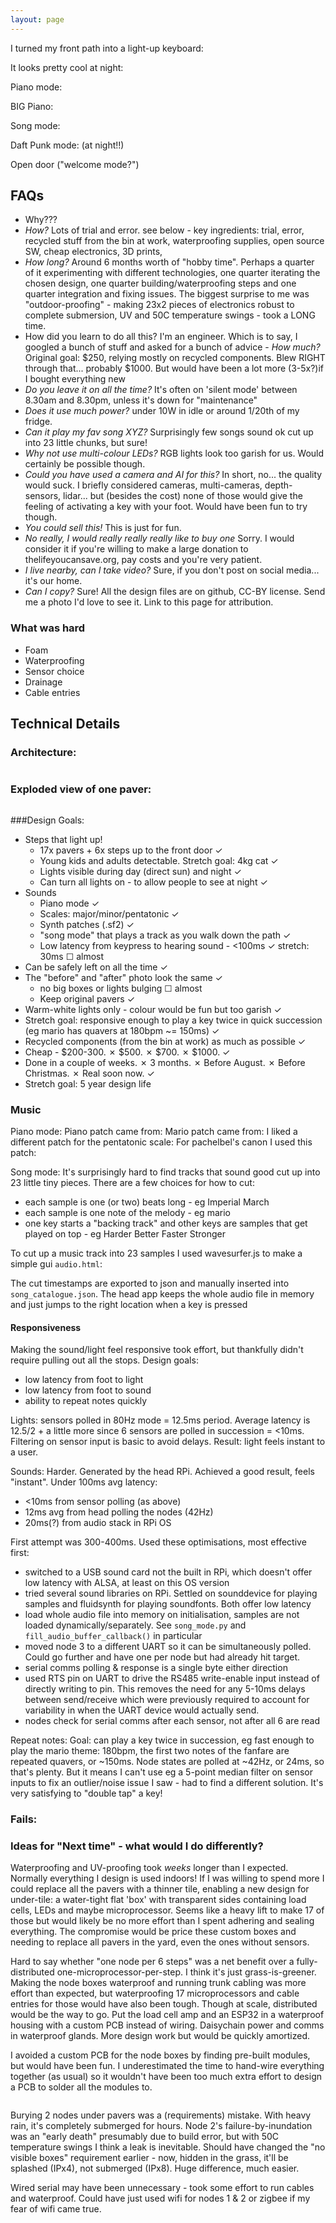 ```yaml
---
layout: page
---
```



<!-- title: "My Front Path Piano" -->


I turned my front path into a light-up keyboard:
![]()

It looks pretty cool at night:
![]()

Piano mode:
![]()

BIG Piano:
![]()

Song mode:
![]()

Daft Punk mode: (at night!!)
![]()

Open door ("welcome mode?")
![]()

## FAQs
- Why??? 
- *How?* Lots of trial and error. see below - key ingredients: trial, error, recycled stuff from the bin at work, waterproofing supplies, open source SW, cheap electronics, 3D prints,
- *How long?* Around 6 months worth of "hobby time". Perhaps a quarter of it experimenting with different technologies, one quarter iterating the chosen design, one quarter building/waterproofing steps and one quarter integration and fixing issues. The biggest surprise to me was "outdoor-proofing" - making 23x2 pieces of electronics robust to complete submersion, UV and 50C temperature swings - took a LONG time. 
- How did you learn to do all this? I'm an engineer. Which is to say, I googled a bunch of stuff and asked for a bunch of advice - *How much?* Original goal: $250, relying mostly on recycled components. Blew RIGHT through that... probably $1000. But would have been a lot more (3-5x?)if I bought everything new
- *Do you leave it on all the time?* It's often on 'silent mode' between 8.30am and 8.30pm, unless it's down for "maintenance"
- *Does it use much power?* under 10W in idle or around 1/20th of my fridge. 
- *Can it play my fav song XYZ?* Surprisingly few songs sound ok cut up into 23 little chunks, but sure! 
- *Why not use multi-colour LEDs?* RGB lights look too garish for us. Would certainly be possible though. 
- *Could you have used a camera and AI for this?* In short, no... the quality would suck. I briefly considered cameras, multi-cameras, depth-sensors, lidar... but (besides the cost) none of those would give the feeling of activating a key with your foot. Would have been fun to try though. 
- *You could sell this!* This is just for fun. 
- *No really, I would really really really like to buy one* Sorry. I would consider it if you're willing to make a large donation to thelifeyoucansave.org, pay costs and you're very patient. 
- *I live nearby, can I take video?*  Sure, if you don't post on social media... it's our home. 
- *Can I copy?* Sure! All the design files are on github, CC-BY license. Send me a photo I'd love to see it. Link to this page for attribution. 

### What was hard
- Foam
- Waterproofing
- Sensor choice
- Drainage
- Cable entries


## Technical Details

### Architecture:
![]()

### Exploded view of one paver:
![]()

###Design Goals:
- Steps that light up!
    - 17x pavers + 6x steps up to the front door  ✓
    - Young kids and adults detectable. Stretch goal: 4kg cat  ✓
    - Lights visible during day (direct sun) and night  ✓
    - Can turn all lights on - to allow people to see at night  ✓
- Sounds 
    - Piano mode  ✓
    - Scales: major/minor/pentatonic  ✓
    - Synth patches (.sf2)  ✓
    - "song mode" that plays a track as you walk down the path  ✓
    - Low latency from keypress to hearing sound - <100ms  ✓  stretch: 30ms   ☐ almost
- Can be safely left on all the time  ✓
- The "before" and "after" photo look the same   ✓
    - no big boxes or lights bulging  ☐ almost
    - Keep original pavers  ✓
- Warm-white lights only - colour would be fun but too garish  ✓
- Stretch goal: responsive enough to play a key twice in quick succession (eg mario has quavers at 180bpm ~= 150ms)  ✓
- Recycled components (from the bin at work) as much as possible  ✓
- Cheap - $200-300. ✗  $500. ✗  $700. ✗  $1000.  ✓
- Done in a couple of weeks. ✗  3 months. ✗  Before August. ✗   Before Christmas. ✗  Real soon now.  ✓
- Stretch goal: 5 year design life  



### Music
Piano mode:
Piano patch came from:
Mario patch came from:
I liked a different patch for the pentatonic scale:
For pachelbel's canon I used this patch: 

Song mode:
It's surprisingly hard to find tracks that sound good cut up into 23 little tiny pieces. There are a few choices for how to cut: 
- each sample is one (or two) beats long - eg Imperial March
- each sample is one note of the melody - eg mario
- one key starts a "backing track" and other keys are samples that get played on top - eg Harder Better Faster Stronger

To cut up a music track into 23 samples I used wavesurfer.js to make a simple gui `audio.html`:

The cut timestamps are exported to json and manually inserted into `song_catalogue.json`. The head app keeps the whole audio file in memory and just jumps to the right location when a key is pressed


#### Responsiveness
Making the sound/light feel responsive took effort, but thankfully didn't require pulling out all the stops. Design goals:
- low latency from foot to light
- low latency from foot to sound
- ability to repeat notes quickly

Lights: sensors polled in 80Hz mode = 12.5ms period. Average latency is 12.5/2 + a little more since 6 sensors are polled in succession = <10ms. Filtering on sensor input is basic to avoid delays. Result: light feels instant to a user. 

Sounds: Harder. Generated by the head RPi. Achieved a good result, feels "instant". Under 100ms avg latency:
- <10ms from sensor polling (as above)
- 12ms avg from head polling the nodes (42Hz)
- 20ms(?) from audio stack in RPi OS
![]()

First attempt was 300-400ms. Used these optimisations, most effective first: 
- switched to a USB sound card not the built in RPi, which doesn't offer low latency with ALSA, at least on this OS version
- tried several sound libraries on RPi. Settled on sounddevice for playing samples and fluidsynth for playing soundfonts. Both offer low latency
- load whole audio file into memory on initialisation, samples are not loaded dynamically/separately. See `song_mode.py` and `fill_audio_buffer_callback()` in particular
- moved node 3 to a different UART so it can be simultaneously polled. Could go further and have one per node but had already hit target. 
- serial comms polling & response is a single byte either direction
- used RTS pin on UART to drive the RS485 write-enable input instead of directly writing to pin. This removes the need for any 5-10ms delays between send/receive which were previously required to account for variability in when the UART device would actually send. 
- nodes check for serial comms after each sensor, not after all 6 are read

Repeat notes:
Goal: can play a key twice in succession, eg fast enough to play the mario theme: 180bpm, the first two notes of the fanfare are repeated quavers, or ~150ms. Node states are polled at ~42Hz, or 24ms, so that's plenty. But it means I can't use eg a 5-point median filter on sensor inputs to fix an outlier/noise issue I saw - had to find a different solution. It's very satisfying to "double tap" a key! 



### Fails:


### Ideas for "Next time" - what would I do differently?

Waterproofing and UV-proofing took *weeks* longer than I expected. Normally everything I design is used indoors! If I was willing to spend more I could replace all the pavers with a thinner tile, enabling a new design for under-tile: a water-tight flat 'box' with transparent sides containing load cells, LEDs and maybe microprocessor. Seems like a heavy lift to make 17 of those but would likely be no more effort than I spent adhering and sealing everything. The compromise would be price these custom boxes and needing to replace all pavers in the yard, even the ones without sensors. 

Hard to say whether "one node per 6 steps" was a net benefit over a fully-distributed one-microprocessor-per-step. I think it's just grass-is-greener. Making the node boxes waterproof and running trunk cabling was more effort than expected, but waterproofing 17 microprocessors and cable entries for those would have also been tough. Though at scale, distributed would be the way to go. Put the load cell amp and an ESP32 in a waterproof housing with a custom PCB instead of wiring. Daisychain power and comms in waterproof glands. More design work but would be quickly amortized.

I avoided a custom PCB for the node boxes by finding pre-built modules, but would have been fun. I underestimated the time to hand-wire everything together (as usual) so it wouldn't have been too much extra effort to design a PCB to solder all the modules to. 

![]()

Burying 2 nodes under pavers was a (requirements) mistake. With heavy rain, it's completely submerged for hours. Node 2's failure-by-inundation was an "early death" presumably due to build error, but with 50C temperature swings I think a leak is inevitable. Should have changed the "no visible boxes" requirement earlier - now, hidden in the grass, it'll be splashed (IPx4), not submerged (IPx8). Huge difference, much easier.  

Wired serial may have been unnecessary - took some effort to run cables and waterproof. Could have just used wifi for nodes 1 & 2 or zigbee if my fear of wifi came true. 

